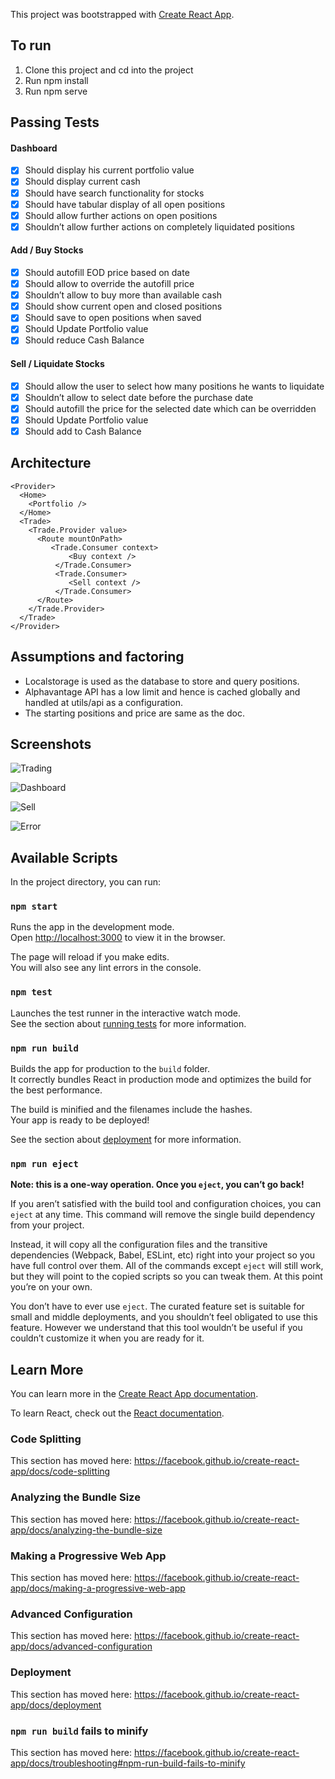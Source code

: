 
This project was bootstrapped with [Create React App](https://github.com/facebook/create-react-app).

## To run
1. Clone this project and cd into the project
2. Run npm install
3. Run npm serve

## Passing Tests
#### Dashboard
 - [x] Should display his current portfolio value
 - [x] Should display current cash
 - [x] Should have search functionality for stocks
 - [x] Should have tabular display of all open positions
 - [x] Should allow further actions on open positions
 - [x] Shouldn’t allow further actions on completely liquidated positions

#### Add / Buy Stocks

 - [x] Should autofill EOD price based on date
 - [x] Should allow to override the autofill price
 - [x] Shouldn’t allow to buy more than available cash
 - [x] Should show current open and closed positions
 - [x] Should save to open positions when saved
 - [x] Should Update Portfolio value
 - [x] Should reduce Cash Balance

#### Sell / Liquidate Stocks

 - [x] Should allow the user to select how many positions he wants to liquidate
 - [x] Shouldn’t allow to select date before the purchase date
 - [x] Should autofill the price for the selected date which can be overridden
 - [x] Should Update Portfolio value
 - [x] Should add to Cash Balance 

## Architecture
	<Provider>
	  <Home>
	    <Portfolio />
	  </Home>
	  <Trade>
	    <Trade.Provider value>
	      <Route mountOnPath>
		     <Trade.Consumer context>
			     <Buy context />
		      </Trade.Consumer>
		      <Trade.Consumer>
			     <Sell context />
		      </Trade.Consumer>
	      </Route>
        </Trade.Provider>
	  </Trade>
	</Provider>
   
## Assumptions and factoring

 - Localstorage is used as the database to store and query positions.
 - Alphavantage API has a low limit and hence is cached globally and handled at utils/api as a configuration.
 - The starting positions and price  are same as the doc.

## Screenshots
![Trading](https://i.ibb.co/9TBcvqC/Screen-Shot-2019-08-18-at-11-55-26-PM.png)

![Dashboard](https://i.ibb.co/stqnKB3/Screen-Shot-2019-08-17-at-1-52-42-AM.png)

![Sell](https://i.ibb.co/bmXGfg2/Screen-Shot-2019-08-17-at-1-53-23-AM.png)

![Error](https://i.ibb.co/zP03jbf/Screen-Shot-2019-08-17-at-1-53-57-AM.png)

## Available Scripts

In the project directory, you can run:

### `npm start`

Runs the app in the development mode.<br>
Open [http://localhost:3000](http://localhost:3000) to view it in the browser.

The page will reload if you make edits.<br>
You will also see any lint errors in the console.

### `npm test`

Launches the test runner in the interactive watch mode.<br>
See the section about [running tests](https://facebook.github.io/create-react-app/docs/running-tests) for more information.

### `npm run build`

Builds the app for production to the `build` folder.<br>
It correctly bundles React in production mode and optimizes the build for the best performance.

The build is minified and the filenames include the hashes.<br>
Your app is ready to be deployed!

See the section about [deployment](https://facebook.github.io/create-react-app/docs/deployment) for more information.

### `npm run eject`

**Note: this is a one-way operation. Once you `eject`, you can’t go back!**

If you aren’t satisfied with the build tool and configuration choices, you can `eject` at any time. This command will remove the single build dependency from your project.

Instead, it will copy all the configuration files and the transitive dependencies (Webpack, Babel, ESLint, etc) right into your project so you have full control over them. All of the commands except `eject` will still work, but they will point to the copied scripts so you can tweak them. At this point you’re on your own.

You don’t have to ever use `eject`. The curated feature set is suitable for small and middle deployments, and you shouldn’t feel obligated to use this feature. However we understand that this tool wouldn’t be useful if you couldn’t customize it when you are ready for it.

## Learn More

You can learn more in the [Create React App documentation](https://facebook.github.io/create-react-app/docs/getting-started).

To learn React, check out the [React documentation](https://reactjs.org/).

### Code Splitting

This section has moved here: https://facebook.github.io/create-react-app/docs/code-splitting

### Analyzing the Bundle Size

This section has moved here: https://facebook.github.io/create-react-app/docs/analyzing-the-bundle-size

### Making a Progressive Web App

This section has moved here: https://facebook.github.io/create-react-app/docs/making-a-progressive-web-app

### Advanced Configuration

This section has moved here: https://facebook.github.io/create-react-app/docs/advanced-configuration

### Deployment

This section has moved here: https://facebook.github.io/create-react-app/docs/deployment

### `npm run build` fails to minify

This section has moved here: https://facebook.github.io/create-react-app/docs/troubleshooting#npm-run-build-fails-to-minify
